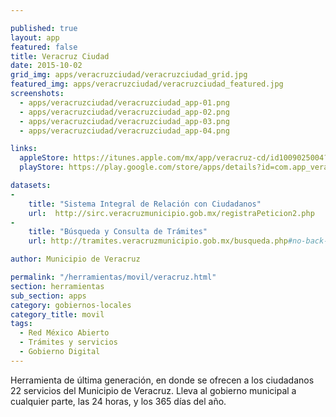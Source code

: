 ```yaml
---

published: true
layout: app
featured: false
title: Veracruz Ciudad
date: 2015-10-02
grid_img: apps/veracruzciudad/veracruzciudad_grid.jpg
featured_img: apps/veracruzciudad/veracruzciudad_featured.jpg
screenshots:
  - apps/veracruzciudad/veracruzciudad_app-01.png
  - apps/veracruzciudad/veracruzciudad_app-02.png
  - apps/veracruzciudad/veracruzciudad_app-03.png
  - apps/veracruzciudad/veracruzciudad_app-04.png

links:
  appleStore: https://itunes.apple.com/mx/app/veracruz-cd/id1009025004?mt=8
  playStore: https://play.google.com/store/apps/details?id=com.app_veracruzdigital.layout

datasets:
-
    title: "Sistema Integral de Relación con Ciudadanos"
    url:  http://sirc.veracruzmunicipio.gob.mx/registraPeticion2.php
-
    title: "Búsqueda y Consulta de Trámites"
    url: http://tramites.veracruzmunicipio.gob.mx/busqueda.php#no-back-button

author: Municipio de Veracruz

permalink: "/herramientas/movil/veracruz.html"
section: herramientas
sub_section: apps
category: gobiernos-locales
category_title: movil
tags:
  - Red México Abierto
  - Trámites y servicios
  - Gobierno Digital
---
```


Herramienta de última generación, en donde se ofrecen a los ciudadanos 22 servicios del Municipio de Veracruz. Lleva al gobierno municipal a cualquier parte, las 24 horas, y los 365 días del año.
